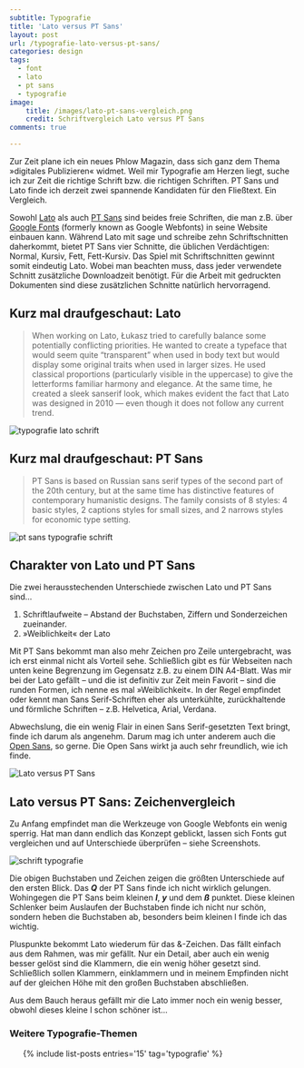 ```yaml
---
subtitle: Typografie
title: 'Lato versus PT Sans'
layout: post
url: /typografie-lato-versus-pt-sans/
categories: design
tags:
  - font
  - lato
  - pt sans
  - typografie
image:
    title: /images/lato-pt-sans-vergleich.png
    credit: Schriftvergleich Lato versus PT Sans
comments: true

---
```

Zur Zeit plane ich ein neues Phlow Magazin, dass sich ganz dem Thema »digitales Publizieren« widmet. Weil mir Typografie am Herzen liegt, suche ich zur Zeit die richtige Schrift bzw. die richtigen Schriften. PT Sans und Lato finde ich derzeit zwei spannende Kandidaten für den Fließtext. Ein Vergleich.

Sowohl [Lato][1] als auch [PT Sans][2] sind beides freie Schriften, die man z.B. über [Google Fonts][3] (formerly known as Google Webfonts) in seine Website einbauen kann. Während Lato mit sage und schreibe zehn Schriftschnitten daherkommt, bietet PT Sans vier Schnitte, die üblichen Verdächtigen: Normal, Kursiv, Fett, Fett-Kursiv. Das Spiel mit Schriftschnitten gewinnt somit eindeutig Lato. Wobei man beachten muss, dass jeder verwendete Schnitt zusätzliche Downloadzeit benötigt. Für die Arbeit mit gedruckten Dokumenten sind diese zusätzlichen Schnitte natürlich hervorragend.

## Kurz mal draufgeschaut: Lato

> When working on Lato, Łukasz tried to carefully balance some potentially conflicting priorities. He wanted to create a typeface that would seem quite “transparent” when used in body text but would display some original traits when used in larger sizes. He used classical proportions (particularly visible in the uppercase) to give the letterforms familiar harmony and elegance. At the same time, he created a sleek sanserif look, which makes evident the fact that Lato was designed in 2010 — even though it does not follow any current trend. 

<img src="{{ site.url }}/images/lato-schriftschnitte.png" alt="typografie lato schrift">


## Kurz mal draufgeschaut: PT Sans

> PT Sans is based on Russian sans serif types of the second part of the 20th century, but at the same time has distinctive features of contemporary humanistic designs. The family consists of 8 styles: 4 basic styles, 2 captions styles for small sizes, and 2 narrows styles for economic type setting. 

<img src="{{ site.url }}/images/pt-sans-schriftschnitte.png" alt="pt sans typografie schrift">

## Charakter von Lato und PT Sans

Die zwei herausstechenden Unterschiede zwischen Lato und PT Sans sind&#8230;

1.  Schriftlaufweite – Abstand der Buchstaben, Ziffern und Sonderzeichen zueinander.
2.  »Weiblichkeit« der Lato

Mit PT Sans bekommt man also mehr Zeichen pro Zeile untergebracht, was ich erst einmal nicht als Vorteil sehe. Schließlich gibt es für Webseiten nach unten keine Begrenzung im Gegensatz z.B. zu einem DIN A4-Blatt. Was mir bei der Lato gefällt – und die ist definitiv zur Zeit mein Favorit – sind die runden Formen, ich nenne es mal »Weiblichkeit«. In der Regel empfindet oder kennt man Sans Serif-Schriften eher als unterkühlte, zurückhaltende und förmliche Schriften – z.B. Helvetica, Arial, Verdana.

Abwechslung, die ein wenig Flair in einen Sans Serif-gesetzten Text bringt, finde ich darum als angenehm. Darum mag ich unter anderem auch die [Open Sans][4], so gerne. Die Open Sans wirkt ja auch sehr freundlich, wie ich finde.

<img src="{{ site.url }}/images/lato-versus-pt-sans-2.png" alt="Lato versus PT Sans">

## Lato versus PT Sans: Zeichenvergleich

Zu Anfang empfindet man die Werkzeuge von Google Webfonts ein wenig sperrig. Hat man dann endlich das Konzept geblickt, lassen sich Fonts gut vergleichen und auf Unterschiede überprüfen – siehe Screenshots.

<img src="{{ site.url }}/images/lato-versus-pt-sans.png" alt="schrift typografie">

Die obigen Buchstaben und Zeichen zeigen die größten Unterschiede auf den ersten Blick. Das ***Q*** der PT Sans finde ich nicht wirklich gelungen. Wohingegen die PT Sans beim kleinen ***l***, ***y*** und dem ***ß*** punktet. Diese kleinen Schlenker beim Auslaufen der Buchstaben finde ich nicht nur schön, sondern heben die Buchstaben ab, besonders beim kleinen l finde ich das wichtig.

Pluspunkte bekommt Lato wiederum für das &-Zeichen. Das fällt einfach aus dem Rahmen, was mir gefällt. Nur ein Detail, aber auch ein wenig besser gelöst sind die Klammern, die ein wenig höher gesetzt sind. Schließlich sollen Klammern, einklammern und in meinem Empfinden nicht auf der gleichen Höhe mit den großen Buchstaben abschließen.

Aus dem Bauch heraus gefällt mir die Lato immer noch ein wenig besser, obwohl dieses kleine l schon schöner ist&#8230;


### Weitere Typografie-Themen

<ul>
{% include list-posts entries='15' tag='typografie' %}
</ul>


 [1]: http://www.google.com/fonts/specimen/Lato
 [2]: http://www.google.com/fonts/specimen/PT+Sans
 [3]: http://www.google.com/fonts/
 [4]: http://www.google.com/fonts/specimen/Open+Sans